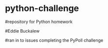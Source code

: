# python-challenge

#repository for Python homework

#Eddie Buckalew

#ran in to issues completing the PyPoll challenge

